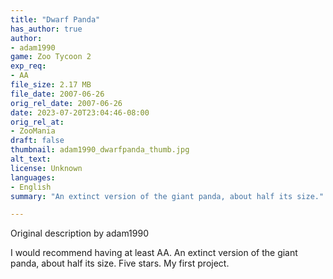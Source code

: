 ```yaml
---
title: "Dwarf Panda"
has_author: true
author: 
- adam1990
game: Zoo Tycoon 2
exp_req: 
- AA
file_size: 2.17 MB
file_date: 2007-06-26
orig_rel_date: 2007-06-26
date: 2023-07-20T23:04:46-08:00
orig_rel_at: 
- ZooMania
draft: false
thumbnail: adam1990_dwarfpanda_thumb.jpg
alt_text: 
license: Unknown
languages:
- English
summary: "An extinct version of the giant panda, about half its size."

---
```


 
Original description by adam1990


I would recommend having at least AA. An extinct version of the giant panda, about half its size. Five stars. My first project.